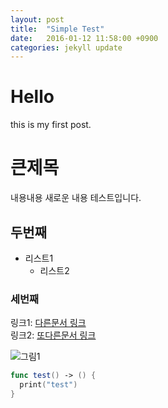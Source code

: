 ```yaml
---
layout: post
title:  "Simple Test"
date:   2016-01-12 11:58:00 +0900
categories: jekyll update
---
```


# Hello

this is my first post.

# 큰제목
내용내용 새로운 내용 테스트입니다.

## 두번째
* 리스트1
  * 리스트2

### 세번째
링크1: [다른문서 링크](http://githum.com)  
링크2: [또다른문서 링크][1]

![그림1](https://i.ytimg.com/vi/xzkCFcRgnGc/maxresdefault.jpg)

[1]: http://cuspace.github.io

```swift
func test() -> () {
  print("test")
}
```
